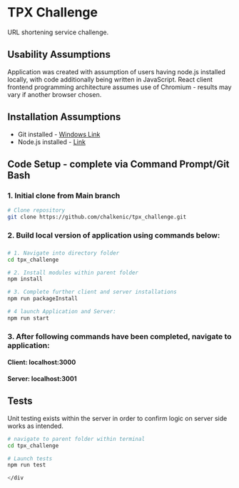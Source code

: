 # TPX Challenge

<div class="boxBorder">

URL shortening service challenge.

## Usability Assumptions

Application was created with assumption of users having node.js installed locally, with code additionally being written in JavaScript. React client frontend programming architecture assumes use of Chromium - results may vary if another browser chosen.

## Installation Assumptions

- Git installed - [Windows Link](https://gitforwindows.org/)
- Node.js installed - [Link](https://nodejs.org/en/download/)

## Code Setup - complete via Command Prompt/Git Bash

### 1. Initial clone from Main branch
```bash
# Clone repository
git clone https://github.com/chalkenic/tpx_challenge.git
```

### 2.  Build local version of application using commands below:
###     

```bash
# 1. Navigate into directory folder
cd tpx_challenge

# 2. Install modules within parent folder
npm install

# 3. Complete further client and server installations
npm run packageInstall

# 4 launch Application and Server: 
npm run start

```


### 3. After following commands have been completed, navigate to application:

#### Client: localhost:3000
#### Server: localhost:3001


## Tests

Unit testing exists within the server in order to confirm logic on server side works as intended.
```bash
# navigate to parent folder within terminal
cd tpx_challenge

# Launch tests
npm run test

</div
